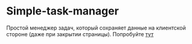 # Simple-task-manager
Простой менеджер задач, который сохраняет данные на клиентской стороне (даже при закрытии страницы).
Попробуйте [тут](http://yarikleto.github.io/Simple-task-manager/)
